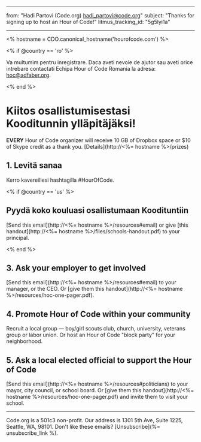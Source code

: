 * * *

from: "Hadi Partovi (Code.org) [&#104;&#x61;&#x64;&#105;&#x5f;&#112;&#x61;&#x72;&#116;&#x6f;&#118;&#x69;&#x40;&#99;&#x6f;&#100;&#x65;&#x2e;&#111;&#x72;&#103;](&#109;&#x61;&#105;&#x6c;&#x74;&#111;&#x3a;&#104;&#x61;&#x64;&#105;&#x5f;&#112;&#x61;&#x72;&#116;&#x6f;&#118;&#x69;&#x40;&#99;&#x6f;&#100;&#x65;&#x2e;&#111;&#x72;&#103;)" subject: "Thanks for signing up to host an Hour of Code!" litmus_tracking_id: "5g5lyi1a"

* * *

<% hostname = CDO.canonical_hostname('hourofcode.com') %>

<% if @country == 'ro' %>

Va multumim pentru inregistrare. Daca aveti nevoie de ajutor sau aveti orice intrebare contactati Echipa Hour of Code Romania la adresa: hoc@adfaber.org.

<% end %>

# Kiitos osallistumisestasi Kooditunnin ylläpitäjäksi!

**EVERY** Hour of Code organizer will receive 10 GB of Dropbox space or $10 of Skype credit as a thank you. [Details](http://<%= hostname %>/prizes)

## 1. Levitä sanaa

Kerro kavereillesi hashtagilla #HourOfCode.

<% if @country == 'us' %>

## Pyydä koko kouluasi osallistumaan Koodituntiin

[Send this email](http://<%= hostname %>/resources#email) or give [this handout](http://<%= hostname %>/files/schools-handout.pdf) to your principal.

<% end %>

## 3. Ask your employer to get involved

[Send this email](http://<%= hostname %>/resources#email) to your manager, or the CEO. Or [give them this handout](http://<%= hostname %>/resources/hoc-one-pager.pdf).

## 4. Promote Hour of Code within your community

Recruit a local group — boy/girl scouts club, church, university, veterans group or labor union. Or host an Hour of Code "block party" for your neighborhood.

## 5. Ask a local elected official to support the Hour of Code

[Send this email](http://<%= hostname %>/resources#politicians) to your mayor, city council, or school board. Or [give them this handout](http://<%= hostname %>/resources/hoc-one-pager.pdf) and invite them to visit your school.

* * *

Code.org is a 501c3 non-profit. Our address is 1301 5th Ave, Suite 1225, Seattle, WA, 98101. Don't like these emails? [Unsubscribe](%= unsubscribe_link %).